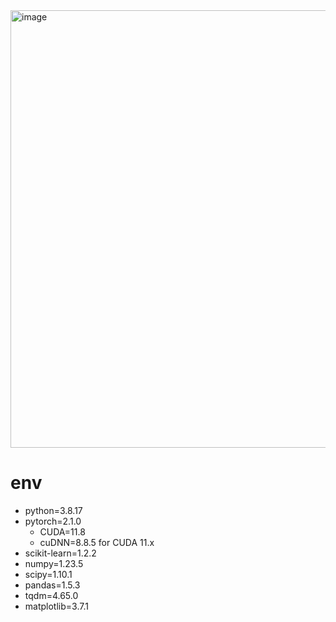 <img width="700" alt="image" src="https://github.com/9re-pe/9re-pe/assets/88223184/5cbf9954-968f-43c7-96bc-d72023057c3c">

# env
- python=3.8.17
- pytorch=2.1.0
  - CUDA=11.8
  - cuDNN=8.8.5 for CUDA 11.x
- scikit-learn=1.2.2
- numpy=1.23.5
- scipy=1.10.1
- pandas=1.5.3
- tqdm=4.65.0
- matplotlib=3.7.1
